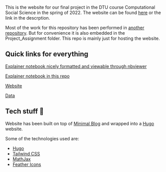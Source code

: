 This is the website for our final project in the DTU course Computational Social Science in the spring of 2022. The website can be found [here](https://AndreasLH.github.io/Social_Artists/) or the link in the descrption.


Most of the work for this repository has been performed in [another repository](https://gitlab.gbar.dtu.dk/s194247/computational-social-science/tree/master/Project_Assignment). But for convenience it is also embedded in the Project_Assignment folder. This repo is mainly just for hosting the website.

## Quick links for everything

[Explainer notebook nicely formatted and viewable through nbviewer](https://nbviewer.org/urls/gitlab.gbar.dtu.dk/s194247/computational-social-science/raw/master/Project_Assignment/explainer_notebook.ipynb#)

[Explainer notebook in this repo](https://github.com/AndreasLH/Social_Artists/blob/main/Project_Assignment/explainer_notebook.ipynb) 

[Website](https://rreezN.github.io/Social_Artists/)

[Data](Project_Assignment)


## Tech stuff 🤠

Website has been built on top of [Minimal Blog](https://github.com/tailwindtoolbox/Minimal-Blog) and wrapped into a [Hugo](https://gohugo.io/) website. 

Some of the technologies used are:
* [Hugo](https://gohugo.io/)
* [Tailwind CSS](https://tailwindcss.com/)
* [MathJax](https://www.mathjax.org/)
* [Feather Icons](https://feathericons.com/)
